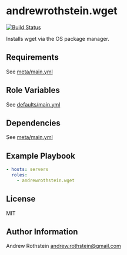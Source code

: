andrewrothstein.wget
=========
[![Build Status](https://travis-ci.org/andrewrothstein/ansible-wget.svg?branch=master)](https://travis-ci.org/andrewrothstein/ansible-wget)

Installs wget via the OS package manager.

Requirements
------------

See [meta/main.yml](meta/main.yml)

Role Variables
--------------

See [defaults/main.yml](defaults/main.yml)

Dependencies
------------

See [meta/main.yml](meta/main.yml)

Example Playbook
----------------

```yml
- hosts: servers
  roles:
    - andrewrothstein.wget
```

License
-------

MIT

Author Information
------------------

Andrew Rothstein <andrew.rothstein@gmail.com>
